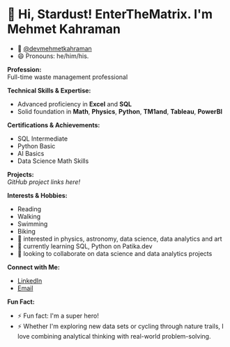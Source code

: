 # 👋 Hi, Stardust! EnterTheMatrix. I'm Mehmet Kahraman
- 👋 [@devmehmetkahraman](https://github.com/devmehmetkahraman/)
- 😄 Pronouns: he/him/his.

**Profession:**  
Full-time waste management professional

**Technical Skills & Expertise:**  
- Advanced proficiency in **Excel** and **SQL**
- Solid foundation in  **Math**, **Physics**, **Python**, **TM1and**, **Tableau**, **PowerBI**

**Certifications & Achievements:**  
- SQL Intermediate  
- Python Basic  
- AI Basics  
- Data Science Math Skills  

**Projects:**  
*GitHub project links here!*

**Interests & Hobbies:**  
- Reading  
- Walking  
- Swimming  
- Biking
- 👀 interested in physics, astronomy, data science, data analytics and art
- 🌱 currently learning SQL, Python on Patika.dev
- 💞️ looking to collaborate on data science and data analytics projects

**Connect with Me:**  
- [LinkedIn](https://www.linkedin.com/in/mehmet-kahraman/)
- [Email](mailto:dev.mehmetkahraman@outlook.com)

**Fun Fact:**
- ⚡ Fun fact: I'm a super hero!
- ⚡ Whether I'm exploring new data sets or cycling through nature trails, I love combining analytical thinking with real-world problem-solving.

<!---
devmehmetkahraman/README is a ✨ special ✨ repository because its `README.md` (this file) appears on your GitHub profile.
You can click the Preview link to take a look at your changes.
--->
